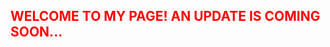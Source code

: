 





<html> 
<head>
<h2 style = "color:red">
WELCOME TO MY PAGE! AN UPDATE IS COMING SOON...
</h2>
</head>
<html>
